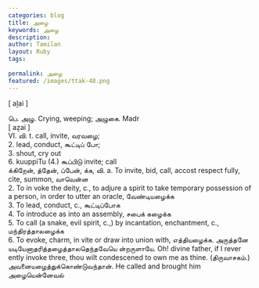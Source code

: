 ```yaml
---
categories: blog
title: அழை
keywords: அழை
description: 
author: Tamilan
layout: Ruby
tags: 
 
permalink: அழை
featured: /images/ttak-48.png
---
```

  
[ aḻai ]  
  
பெ. அழு. Crying, weeping; அழுகை. Madr  
[ aẕai ]  
VI. வி. t. call, invite, வரவழை;  
2. lead, conduct, கூட்டிப் போ;  
3. shout, cry out  
6. kuuppiTu (4.) கூப்பிடு invite; call  
க்கிறேன், த்தேன், ப்பேன், க்க, வி. a. To invite, bid, call, accost respect fully, cite, summon, வாவென்ன  
2. To in voke the deity, c., to adjure a spirit to take temporary possession of a person, in order to utter an oracle, வேண்டியழைக்க  
3. To lead, conduct, c., கூட்டிப்போக  
4. To introduce as into an assembly, சபைக் கழைக்க  
5. To call (a snake, evil spirit, c.,) by incantation, enchantment, c., மந்திரத்தாலழைக்க  
6. To evoke, charm, in vite or draw into union with, எத்தியழைக்க. அருத்தனே யடியேனாதரித்தழைத்தாலதெந்தவேயெ ன்றருளாயே. Oh! divine father, if I rever ently invoke three, thou wilt condescened to own me as thine. (திருவாசகம்.) அவனையழைத்துக்கொண்டுவந்தான். He called and brought him  
அழையென்னேவல்